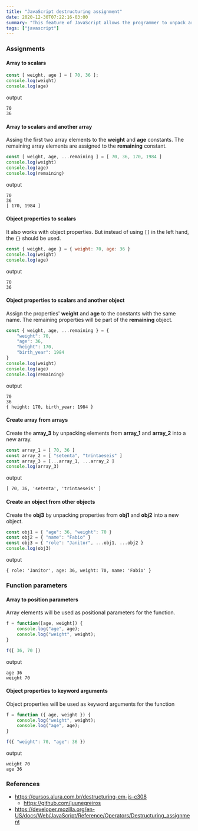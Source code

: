 ```yaml
---
title: "JavaScript destructuring assignment"
date: 2020-12-30T07:22:16-03:00
summary: "This feature of JavaScript allows the programmer to unpack array and object values to assign them to variables and function parameters."
tags: ["javascript"]
---
```


### Assignments

#### Array to scalars

```js
const [ weight, age ] = [ 70, 36 ];
console.log(weight)
console.log(age)
```

output
```
70
36
```

#### Array to scalars and another array

Assing the first two array elements to the **weight** and **age** constants. The remaining array elements are assigned to the **remaining** constant.

```js
const [ weight, age, ...remaining ] = [ 70, 36, 170, 1984 ]
console.log(weight)
console.log(age)
console.log(remaining)
```

output
```
70
36
[ 170, 1984 ]
```

#### Object properties to scalars

It also works with object properties. But instead of using `[]` in the left hand, the `{}` should be used.

```js
const { weight, age } = { weight: 70, age: 36 }
console.log(weight)
console.log(age)
```

output
```
70
36
```

#### Object properties to scalars and another object

Assign the properties' **weight** and **age** to the constants with the same name. The remaining properties will be part of the **remaining** object.

```js
const { weight, age, ...remaining } = {
    "weight": 70,
    "age": 36,
    "height": 170,
    "birth_year": 1984
}
console.log(weight)
console.log(age)
console.log(remaining)
```

output
```
70
36
{ height: 170, birth_year: 1984 }
```

#### Create array from arrays

Create the **array_3** by unpacking elements from **array_1** and **array_2** into a new array.

```js
const array_1 = [ 70, 36 ]
const array_2 = [ "setenta", "trintaeseis" ]
const array_3 = [...array_1, ...array_2 ]
console.log(array_3)
```

output
```
[ 70, 36, 'setenta', 'trintaeseis' ]
```

#### Create an object from other objects

Create the **obj3** by unpacking properties from **obj1** and **obj2** into a new object.

```js
const obj1 = { "age": 36, "weight": 70 }
const obj2 = { "name": "Fabio" }
const obj3 = { "role": "Janitor", ...obj1, ...obj2 }
console.log(obj3)
```

output
```
{ role: 'Janitor', age: 36, weight: 70, name: 'Fabio' }
```


### Function parameters

#### Array to position parameters

Array elements will be used as positional parameters for the function.

```js
f = function([age, weight]) {
    console.log("age", age);
    console.log("weight", weight);
}

f([ 36, 70 ])
```

output
```
age 36
weight 70
```

#### Object properties to keyword arguments

Object properties will be used as keyword arguments for the function

```js
f = function ({ age, weight }) {
    console.log("weight", weight);
    console.log("age", age);
}

f({ "weight": 70, "age": 36 })
```

output
```
weight 70
age 36
```

### References

* https://cursos.alura.com.br/destructuring-em-js-c308
  * https://github.com/juunegreiros
* https://developer.mozilla.org/en-US/docs/Web/JavaScript/Reference/Operators/Destructuring_assignment